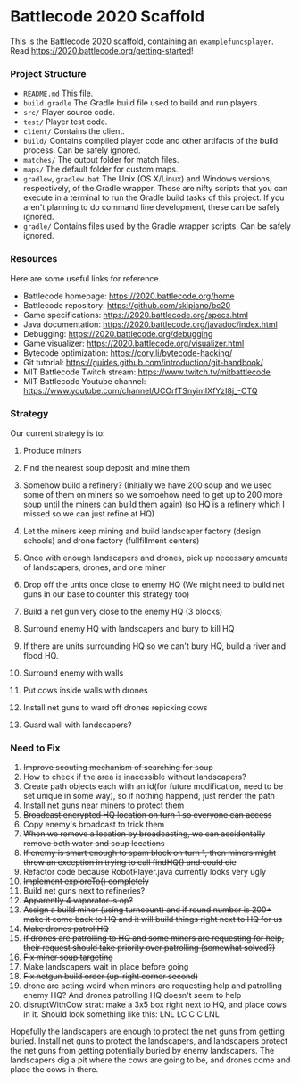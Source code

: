 # Battlecode 2020 Scaffold

This is the Battlecode 2020 scaffold, containing an `examplefuncsplayer`. Read https://2020.battlecode.org/getting-started!

### Project Structure

- `README.md`
    This file.
- `build.gradle`
    The Gradle build file used to build and run players.
- `src/`
    Player source code.
- `test/`
    Player test code.
- `client/`
    Contains the client.
- `build/`
    Contains compiled player code and other artifacts of the build process. Can be safely ignored.
- `matches/`
    The output folder for match files.
- `maps/`
    The default folder for custom maps.
- `gradlew`, `gradlew.bat`
    The Unix (OS X/Linux) and Windows versions, respectively, of the Gradle wrapper. These are nifty scripts that you can execute in a terminal to run the Gradle build tasks of this project. If you aren't planning to do command line development, these can be safely ignored.
- `gradle/`
    Contains files used by the Gradle wrapper scripts. Can be safely ignored.

### Resources

Here are some useful links for reference.

- Battlecode homepage:
https://2020.battlecode.org/home
- Battlecode repository:
https://github.com/skipiano/bc20
- Game specifications:
https://2020.battlecode.org/specs.html
- Java documentation:
https://2020.battlecode.org/javadoc/index.html
- Debugging:
https://2020.battlecode.org/debugging
- Game visualizer:
https://2020.battlecode.org/visualizer.html
- Bytecode optimization:
https://cory.li/bytecode-hacking/
- Git tutorial:
https://guides.github.com/introduction/git-handbook/
- MIT Battlecode Twitch stream:
https://www.twitch.tv/mitbattlecode
- MIT Battlecode Youtube channel:
https://www.youtube.com/channel/UCOrfTSnyimIXfYzI8j_-CTQ

### Strategy

Our current strategy is to:
1. Produce miners
2. Find the nearest soup deposit and mine them
3. Somehow build a refinery? (Initially we have 200 soup and we used some of them on miners so we somoehow need to get up to 200 more soup until the miners can build them again) (so HQ is a refinery which I missed so we can just refine at HQ)
4. Let the miners keep mining and build landscaper factory (design schools) and drone factory (fullfillment centers)
5. Once with enough landscapers and drones, pick up necessary amounts of landscapers, drones, and one miner
6. Drop off the units once close to enemy HQ (We might need to build net guns in our base to counter this strategy too)
7. Build a net gun very close to the enemy HQ (3 blocks)
8. Surround enemy HQ with landscapers and bury to kill HQ
9. If there are units surrounding HQ so we can't bury HQ, build a river and flood HQ.

1. Surround enemy with walls
2. Put cows inside walls with drones
3. Install net guns to ward off drones repicking cows
4. Guard wall with landscapers?

### Need to Fix

1. ~~Improve scouting mechanism of searching for soup~~
2. How to check if the area is inacessible without landscapers?
3. Create path objects each with an id(for future modification, need to be set unique in some way), so if nothing happend, just render the path
4. Install net guns near miners to protect them
5. ~~Broadcast encrypted HQ location on turn 1 so everyone can access~~
6. Copy enemy's broadcast to trick them
7. ~~When we remove a location by broadcasting, we can accidentally remove both water and soup locations~~
8. ~~If enemy is smart enough to spam block on turn 1, then miners might throw an exception in trying to call findHQ() and could die~~
9. Refactor code because RobotPlayer.java currently looks very ugly
10. ~~Implement exploreTo() completely~~
11. Build net guns next to refineries?
12. ~~Apparently 4 vaporator is op?~~
13. ~~Assign a build miner (using turncount) and if round number is 200+ make it come back to HQ and it will build things right next to HQ for us~~
14. ~~Make drones patrol HQ~~
15. ~~If drones are patrolling to HQ and some miners are requesting for help, their request should take priority over patrolling (somewhat solved?)~~
16. ~~Fix miner soup targeting~~
17. Make landscapers wait in place before going
18. ~~Fix netgun build order (up-right corner second)~~
19. drone are acting weird when miners are requesting help and patrolling enemy HQ? And drones patrolling HQ doesn't seem to help
19. disruptWithCow strat: make a 3x5 box right next to HQ, and place cows in it. Should look something like this:
LNL
LC
 C
 C
LNL

Hopefully the landscapers are enough to protect the net guns from getting buried.
Install net guns to protect the landscapers, and landscapers protect the net guns from getting potentially buried by enemy landscapers. The landscapers dig a pit where the cows are going to be, and drones come and place the cows in there. 